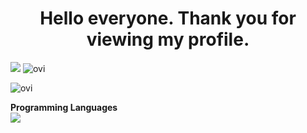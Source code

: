 <h1 align="center">Hello everyone. Thank you for viewing my profile. </h1>  
  
  
<img src="https://github-profile-trophy.vercel.app/?username=sironeko0295&theme=juicyfresh&no-bg=true" />  
<img src="https://github-readme-stats.vercel.app/api/top-langs?username=sironeko0295&show_icons=true&locale=en&layout=compact&theme=chartreuse-dark" alt="ovi" /></p><img src="https://github-readme-stats.vercel.app/api?username=sironeko0295&show_icons=true&locale=en&theme=chartreuse-dark" alt="ovi"  /></p>  
  
   
**Programming Languages**  
![](https://skillicons.dev/icons?i=c,cs,python,html,css,js,java)  

